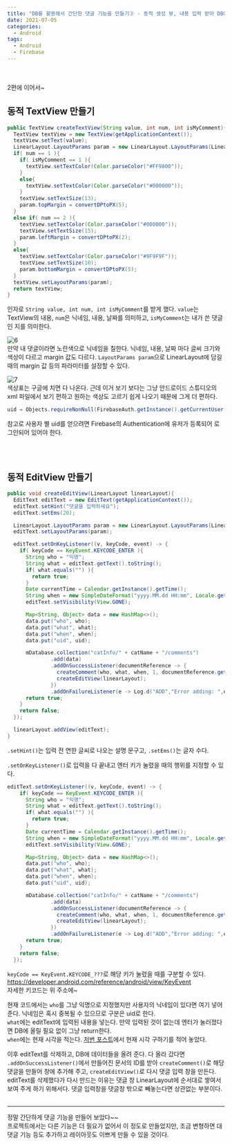 ```yaml
---
title: "DB를 활용해서 간단한 댓글 기능을 만들기③ - 동적 생성 뷰, 내용 입력 받아 DB에 올리기"
date: 2021-07-05
categories:
  - Android
tags:
  - Android
  - Firebase
---
```


<br></br>
2편에 이어서~

## 동적 TextView 만들기

```java
public TextView createTextView(String value, int num, int isMyComment){
  TextView textView = new TextView(getApplicationContext());
  textView.setText(value);
  LinearLayout.LayoutParams param = new LinearLayout.LayoutParams(LinearLayout.LayoutParams.WRAP_CONTENT, LinearLayout.LayoutParams.WRAP_CONTENT);
  if( num == 1 ){
    if( isMyComment == 1 ){
      textView.setTextColor(Color.parseColor("#FF9800"));
    }
    else{
      textView.setTextColor(Color.parseColor("#000000"));
    }
    textView.setTextSize(13);
    param.topMargin = convertDPtoPX(5);
  }
  else if( num == 2 ){
    textView.setTextColor(Color.parseColor("#000000"));
    textView.setTextSize(15);
    param.leftMargin = convertDPtoPX(2);
  }
  else{
    textView.setTextColor(Color.parseColor("#9F9F9F"));
    textView.setTextSize(10);
    param.bottomMargin = convertDPtoPX(5);
  }
  textView.setLayoutParams(param);
  return textView;
}
```
인자로 `String value, int num, int isMyComment`를 받게 했다. `value`는 TextView의 내용, `num`은 닉네임, 내용, 날짜를 의미하고, `isMyComment`는 내가 쓴 댓글인 지를 의미한다.

![6](/img/Android/5/6.jpg)  
만약 내 댓글이라면 노란색으로 닉네임을 칠한다. 닉네임, 내용, 날짜 마다 글씨 크기와 색상이 다르고 margin 값도 다르다. `LayoutParams param`으로 LinearLayout에 담길 때의 margin 값 등의 파라미터를 설정할 수 있다.

![7](/img/Android/5/7.png)  
색상표는 구글에 치면 다 나온다. 근데 이거 보기 보다는 그냥 안드로이드 스튜디오의 xml 파일에서 보기 편하고 원하는 색상도 고르기 쉽게 나오기 때문에 그게 더 편하다.

```java
uid = Objects.requireNonNull(FirebaseAuth.getInstance().getCurrentUser()).getUid();
```
참고로 사용자 별 uid를 얻으려면 Firebase의 Authentication에 유저가 등록되어 로그인되어 있어야 한다.

<br></br>

## 동적 EditView 만들기

```java
public void createEditView(LinearLayout linearLayout){
  EditText editText = new EditText(getApplicationContext());
  editText.setHint("댓글을 입력하세요");
  editText.setEms(20);

  LinearLayout.LayoutParams param = new LinearLayout.LayoutParams(LinearLayout.LayoutParams.WRAP_CONTENT, LinearLayout.LayoutParams.WRAP_CONTENT);
  editText.setLayoutParams(param);

  editText.setOnKeyListener((v, keyCode, event) -> {
    if( keyCode == KeyEvent.KEYCODE_ENTER ){
      String who = "익명";
      String what = editText.getText().toString();
      if( what.equals("") ){
        return true;
      }
      Date currentTime = Calendar.getInstance().getTime();
      String when = new SimpleDateFormat("yyyy.MM.dd HH:mm", Locale.getDefault()).format(currentTime);
      editText.setVisibility(View.GONE);

      Map<String, Object> data = new HashMap<>();
      data.put("who", who);
      data.put("what", what);
      data.put("when", when);
      data.put("uid", uid);

      mDatabase.collection("catInfo/" + catName + "/comments")
              .add(data)
              .addOnSuccessListener(documentReference -> {
                createComment(who, what, when, 1, documentReference.getId());
                createEditView(linearLayout);
              })
              .addOnFailureListener(e -> Log.d("ADD","Error adding: ",e));
      return true;
    }
    return false;
  });

  linearLayout.addView(editText);
}
```
`.setHint()`는 입력 전 연한 글씨로 나오는 설명 문구고, `.setEms()`는 글자 수다.

`.setOnKeyListener()`로 입력을 다 끝내고 엔터 키가 눌렸을 때의 행위를 지정할 수 있다.
```java
editText.setOnKeyListener((v, keyCode, event) -> {
    if( keyCode == KeyEvent.KEYCODE_ENTER ){
      String who = "익명";
      String what = editText.getText().toString();
      if( what.equals("") ){
        return true;
      }
      Date currentTime = Calendar.getInstance().getTime();
      String when = new SimpleDateFormat("yyyy.MM.dd HH:mm", Locale.getDefault()).format(currentTime);
      editText.setVisibility(View.GONE);

      Map<String, Object> data = new HashMap<>();
      data.put("who", who);
      data.put("what", what);
      data.put("when", when);
      data.put("uid", uid);

      mDatabase.collection("catInfo/" + catName + "/comments")
              .add(data)
              .addOnSuccessListener(documentReference -> {
                createComment(who, what, when, 1, documentReference.getId());
                createEditView(linearLayout);
              })
              .addOnFailureListener(e -> Log.d("ADD","Error adding: ",e));
      return true;
    }
    return false;
  });
```
`keyCode == KeyEvent.KEYCODE_???`로 해당 키가 눌렸을 때를 구분할 수 있다.  
https://developer.android.com/reference/android/view/KeyEvent  
자세한 키코드는 위 주소에~

현재 코드에서는 `who`를 그냥 익명으로 지정했지만 사용자의 닉네임이 있다면 여기 넣어 준다. 닉네임은 혹시 중복될 수 있으므로 구분은 uid로 한다.  
`what`에는 editText에 입력된 내용을 넣는다. 만약 입력된 것이 없는데 엔터가 눌러졌다면 DB에 올릴 필요 없이 그냥 return한다.  
`when`에는 현재 시각을 적는다. [저번 포스트](https://cyj893.github.io/android/Android4/)에서 현재 시각 구하기를 적어 놓았다.

이후 editText를 삭제하고, DB에 데이터들을 올려 준다. 다 올라 갔다면 `.addOnSuccessListener()`에서 만들어진 문서의 ID를 받아 `createComment()`로 해당 댓글을 만들어 창에 추가해 주고, `createEditView()`로 다시 댓글 입력 창을 만든다.  
editText를 삭제했다가 다시 만드는 이유는 댓글 창 LinearLayout에 순서대로 쌓여서 보여 주게 하기 위해서다. 댓글 입력창을 댓글창 밖으로 빼놓는다면 상관없는 부분이다.
<br></br>

***
정말 간단하게 댓글 기능을 만들어 보았다~~  
프로젝트에서는 다른 기능은 더 필요가 없어서 이 정도로 만들었지만, 조금 변형하면 대댓글 기능 등도 추가하고 레이아웃도 이쁘게 만들 수 있을 것이다.

